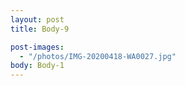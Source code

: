 ```yaml
---
layout: post
title: Body-9

post-images:
  - "/photos/IMG-20200418-WA0027.jpg"
body: Body-1
---
```

